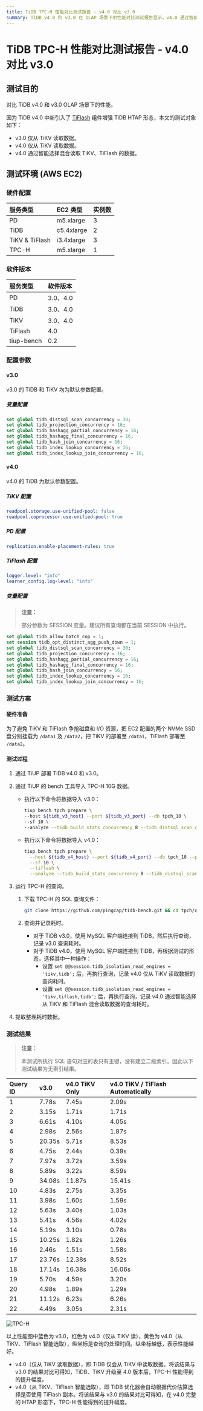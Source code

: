 ```yaml
---
title: TiDB TPC-H 性能对比测试报告 - v4.0 对比 v3.0
summary: TiDB v4.0 和 v3.0 在 OLAP 场景下的性能对比测试报告显示，v4.0 通过智能选择混合读取 TiKV、TiFlash 的数据，性能明显优于 v3.0 仅从 TiKV 读取数据。在完整的 HTAP 形态下，v4.0 的性能得到了显著提升。
---
```


# TiDB TPC-H 性能对比测试报告 - v4.0 对比 v3.0

## 测试目的

对比 TiDB v4.0 和 v3.0 OLAP 场景下的性能。

因为 TiDB v4.0 中新引入了 [TiFlash](/tiflash/tiflash-overview.md) 组件增强 TiDB HTAP 形态，本文的测试对象如下：

+ v3.0 仅从 TiKV 读取数据。
+ v4.0 仅从 TiKV 读取数据。
+ v4.0 通过智能选择混合读取 TiKV、TiFlash 的数据。

## 测试环境 (AWS EC2)

### 硬件配置

| 服务类型         | EC2 类型     | 实例数 |
|:----------------|:------------|:----|
| PD              | m5.xlarge   |  3  |
| TiDB            | c5.4xlarge  |  2  |
| TiKV & TiFlash  | i3.4xlarge  |  3  |
| TPC-H           | m5.xlarge   |  1  |

### 软件版本

| 服务类型   | 软件版本   |
|:----------|:-----------|
| PD        | 3.0、4.0   |
| TiDB      | 3.0、4.0   |
| TiKV      | 3.0、4.0   |
| TiFlash   | 4.0        |
| tiup-bench | 0.2      |

### 配置参数

#### v3.0

v3.0 的 TiDB 和 TiKV 均为默认参数配置。

##### 变量配置


```sql
set global tidb_distsql_scan_concurrency = 30;
set global tidb_projection_concurrency = 16;
set global tidb_hashagg_partial_concurrency = 16;
set global tidb_hashagg_final_concurrency = 16;
set global tidb_hash_join_concurrency = 16;
set global tidb_index_lookup_concurrency = 16;
set global tidb_index_lookup_join_concurrency = 16;
```

#### v4.0

v4.0 的 TiDB 为默认参数配置。

##### TiKV 配置


```yaml
readpool.storage.use-unified-pool: false
readpool.coprocessor.use-unified-pool: true
```

##### PD 配置


```yaml
replication.enable-placement-rules: true
```

##### TiFlash 配置


```yaml
logger.level: "info"
learner_config.log-level: "info"
```

##### 变量配置

> **注意：**
>
> 部分参数为 SESSION 变量。建议所有查询都在当前 SESSION 中执行。


```sql
set global tidb_allow_batch_cop = 1;
set session tidb_opt_distinct_agg_push_down = 1;
set global tidb_distsql_scan_concurrency = 30;
set global tidb_projection_concurrency = 16;
set global tidb_hashagg_partial_concurrency = 16;
set global tidb_hashagg_final_concurrency = 16;
set global tidb_hash_join_concurrency = 16;
set global tidb_index_lookup_concurrency = 16;
set global tidb_index_lookup_join_concurrency = 16;
```

### 测试方案

#### 硬件准备

为了避免 TiKV 和 TiFlash 争抢磁盘和 I/O 资源，把 EC2 配置的两个 NVMe SSD 盘分别挂载为 `/data1` 及 `/data2`，把 TiKV 的部署至 `/data1`，TiFlash 部署至 `/data2`。

#### 测试过程

1. 通过 TiUP 部署 TiDB v4.0 和 v3.0。

2. 通过 TiUP 的 bench 工具导入 TPC-H 10G 数据。

    * 执行以下命令将数据导入 v3.0：


        ```bash
        tiup bench tpch prepare \
        --host ${tidb_v3_host} --port ${tidb_v3_port} --db tpch_10 \
        --sf 10 \
        --analyze --tidb_build_stats_concurrency 8 --tidb_distsql_scan_concurrency 30
        ```

    * 执行以下命令将数据导入 v4.0：


        ```bash
        tiup bench tpch prepare \
          --host ${tidb_v4_host} --port ${tidb_v4_port} --db tpch_10 --password ${password} \
          --sf 10 \
          --tiflash \
          --analyze --tidb_build_stats_concurrency 8 --tidb_distsql_scan_concurrency 30
        ```

3. 运行 TPC-H 的查询。

    1. 下载 TPC-H 的 SQL 查询文件：


        ```bash
        git clone https://github.com/pingcap/tidb-bench.git && cd tpch/queries
        ```

    2. 查询并记录耗时。

        * 对于 TiDB v3.0，使用 MySQL 客户端连接到 TiDB，然后执行查询，记录 v3.0 查询耗时。
        * 对于 TiDB v4.0，使用 MySQL 客户端连接到 TiDB，再根据测试的形态，选择其中一种操作：
            * 设置 `set @@session.tidb_isolation_read_engines = 'tikv,tidb';` 后，再执行查询，记录 v4.0 仅从 TiKV 读取数据的查询耗时。
            * 设置 `set @@session.tidb_isolation_read_engines = 'tikv,tiflash,tidb';` 后，再执行查询，记录 v4.0 通过智能选择从 TiKV 和 TiFlash 混合读取数据的查询耗时。

4. 提取整理耗时数据。

### 测试结果

> **注意：**
>
> 本测试所执行 SQL 语句对应的表只有主键，没有建立二级索引。因此以下测试结果为无索引结果。

| Query ID |  v3.0  |  v4.0 TiKV Only |  v4.0 TiKV / TiFlash Automatically |
| :-------- | :----------- | :------------ | :-------------- |
| 1       |    7.78s   |      7.45s  |      2.09s    |
| 2       |    3.15s   |      1.71s  |      1.71s    |
| 3       |    6.61s   |      4.10s  |      4.05s    |
| 4       |    2.98s   |      2.56s  |      1.87s    |
| 5       |   20.35s   |      5.71s  |      8.53s    |
| 6       |    4.75s   |      2.44s  |      0.39s    |
| 7       |    7.97s   |      3.72s  |      3.59s    |
| 8       |    5.89s   |      3.22s  |      8.59s    |
| 9       |   34.08s   |     11.87s  |     15.41s    |
| 10      |    4.83s   |      2.75s  |      3.35s    |
| 11      |    3.98s   |      1.60s  |      1.59s    |
| 12      |    5.63s   |      3.40s  |      1.03s    |
| 13      |    5.41s   |      4.56s  |      4.02s    |
| 14      |    5.19s   |      3.10s  |      0.78s    |
| 15      |   10.25s   |      1.82s  |      1.26s    |
| 16      |    2.46s   |      1.51s  |      1.58s    |
| 17      |   23.76s   |     12.38s  |      8.52s    |
| 18      |   17.14s   |     16.38s  |     16.06s    |
| 19      |    5.70s   |      4.59s  |      3.20s    |
| 20      |    4.98s   |      1.89s  |      1.29s    |
| 21      |   11.12s   |      6.23s  |      6.26s    |
| 22      |    4.49s   |      3.05s  |      2.31s    |

![TPC-H](https://docs-download.pingcap.com/media/images/docs-cn/tpch_v4vsv3.png)

以上性能图中蓝色为 v3.0，红色为 v4.0（仅从 TiKV 读），黄色为 v4.0（从 TiKV、TiFlash 智能选取），纵坐标是查询的处理时间。纵坐标越低，表示性能越好。

- v4.0（仅从 TiKV 读取数据），即 TiDB 仅会从 TiKV 中读取数据。将该结果与 v3.0 的结果对比可得知，TiDB、TiKV 升级至 4.0 版本后，TPC-H 性能得到的提升幅度。
- v4.0（从 TiKV、TiFlash 智能选取），即 TiDB 优化器会自动根据代价估算选择是否使用 TiFlash 副本。将该结果与 v3.0 的结果对比可得知，在 v4.0 完整的 HTAP 形态下，TPC-H 性能得到的提升幅度。
